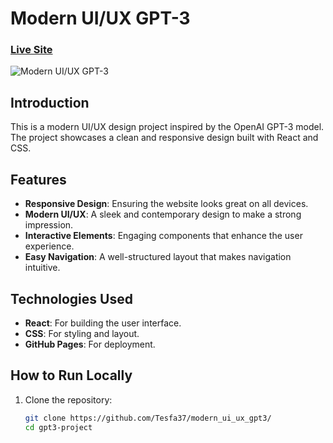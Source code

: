 # Modern UI/UX GPT-3

### [Live Site](https://tesfa37.github.io/modern_ui_ux_gpt3/)

![Modern UI/UX GPT-3](https://github.com/Tesfa37/modern_ui_ux_gpt3/blob/main/src/components/assets/Screenshot.png)

## Introduction
This is a modern UI/UX design project inspired by the OpenAI GPT-3 model. The project showcases a clean and responsive design built with React and CSS.

## Features
- **Responsive Design**: Ensuring the website looks great on all devices.
- **Modern UI/UX**: A sleek and contemporary design to make a strong impression.
- **Interactive Elements**: Engaging components that enhance the user experience.
- **Easy Navigation**: A well-structured layout that makes navigation intuitive.

## Technologies Used
- **React**: For building the user interface.
- **CSS**: For styling and layout.
- **GitHub Pages**: For deployment.

## How to Run Locally
1. Clone the repository:
   ```bash
   git clone https://github.com/Tesfa37/modern_ui_ux_gpt3/
   cd gpt3-project